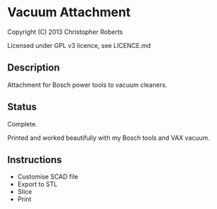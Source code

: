 Vacuum Attachment
=================

Copyright (C) 2013 Christopher Roberts

Licensed under GPL v3 licence, see LICENCE.md

Description
-----------
Attachment for Bosch power tools to vacuum cleaners.

Status
------
Complete.

Printed and worked beautifully with my Bosch tools and VAX vacuum.

Instructions
------------
 - Customise SCAD file
 - Export to STL
 - Slice
 - Print
